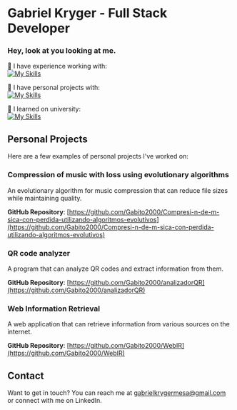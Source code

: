 # Gabriel Kryger - Full Stack Developer

### Hey, look at you looking at me.

🔭 I have experience working with: <br>
[![My Skills](https://skillicons.dev/icons?i=vue,cs,css,dotnet,html,js,jest,mysql&perline=8)](https://skillicons.dev)

🌱 I have personal projects with: <br>
[![My Skills](https://skillicons.dev/icons?i=vue,css,discord,bots,firebase,flask,flutter,html,js,jest,mysql,nodejs,py,react,regex,sqlite&perline=8)](https://skillicons.dev)

📕 I learned on university: <br>
[![My Skills](https://skillicons.dev/icons?i=c,cpp,css,html,java,js,mysql,py,react,regex,sqlite&perline=8)](https://skillicons.dev)

## Personal Projects

Here are a few examples of personal projects I've worked on:

### Compression of music with loss using evolutionary algorithms

An evolutionary algorithm for music compression that can reduce file sizes while maintaining quality. 

**GitHub Repository**: [https://github.com/Gabito2000/Compresi-n-de-m-sica-con-perdida-utilizando-algoritmos-evolutivos](https://github.com/Gabito2000/Compresi-n-de-m-sica-con-perdida-utilizando-algoritmos-evolutivos)

### QR code analyzer

A program that can analyze QR codes and extract information from them.

**GitHub Repository**: [https://github.com/Gabito2000/analizadorQR](https://github.com/Gabito2000/analizadorQR)

### Web Information Retrieval

A web application that can retrieve information from various sources on the internet.

**GitHub Repository**: [https://github.com/Gabito2000/WebIR](https://github.com/Gabito2000/WebIR)

## Contact

Want to get in touch? You can reach me at gabrielkrygermesa@gmail.com or connect with me on LinkedIn.
